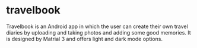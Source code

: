 # travelbook
Travelbook is an Android app in which the user can create their own travel diaries by uploading and taking photos and adding some good memories. It is designed by Matrial 3 and offers light and dark mode options.
